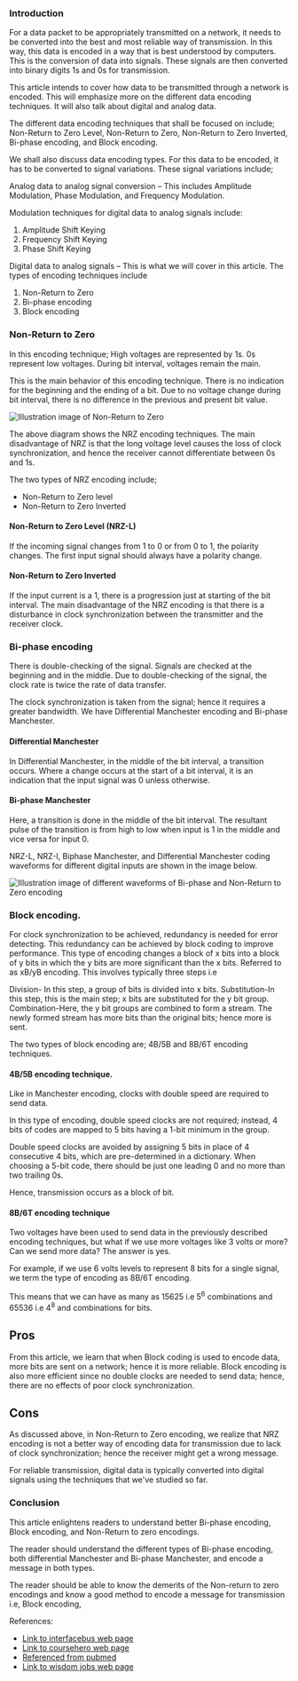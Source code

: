 ### Introduction
For a data packet to be appropriately transmitted on a network, it needs to be converted into the best and most reliable way of transmission. In this way, this data is encoded in a way that is best understood by computers. This is the conversion of data into signals. These signals are then converted into binary digits 1s and 0s for transmission.

This article intends to cover how data to be transmitted through a network is encoded. This will emphasize more on the different data encoding techniques. It will also talk about digital and analog data.

The different data encoding techniques that shall be focused on include; Non-Return to Zero Level, Non-Return to Zero, Non-Return to Zero Inverted, Bi-phase encoding, and Block encoding.

We shall also discuss data encoding types.
For this data to be encoded, it has to be converted to signal variations. These signal variations include;

Analog data to analog signal conversion – This includes Amplitude Modulation, Phase Modulation, and Frequency Modulation.

Modulation techniques for digital data to analog signals include:
1. Amplitude Shift Keying
2. Frequency Shift Keying
3. Phase Shift Keying

Digital data to analog signals – This is what we will cover in this article.
The types of encoding techniques include
1. Non-Return to Zero
2. Bi-phase encoding
3. Block encoding

### Non-Return to Zero
In this encoding technique;
High voltages are represented by 1s.
0s represent low voltages.
During bit interval, voltages remain the main.

This is the main behavior of this encoding technique.
There is no indication for the beginning and the ending of a bit. Due to no voltage change during bit interval, there is no difference in the previous and present bit value.

![Illustration image of Non-Return to Zero](/engineering-education/different-techniques-of-encoding-data-for-transmission/nrz.png)

The above diagram shows the NRZ encoding techniques.
The main disadvantage of NRZ is that the long voltage level causes the loss of clock synchronization, and hence the receiver cannot differentiate between 0s and 1s.

The two types of NRZ encoding include;
- Non-Return to Zero level
- Non-Return to Zero Inverted


#### Non-Return to Zero Level (NRZ-L)
If the incoming signal changes from 1 to 0 or from 0 to 1, the polarity changes.
The first input signal should always have a polarity change.
#### Non-Return to Zero Inverted
If the input current is a 1, there is a progression just at starting of the bit interval.
The main disadvantage of the NRZ encoding is that there is a disturbance in clock synchronization between the transmitter and the receiver clock.
### Bi-phase encoding
There is double-checking of the signal.
Signals are checked at the beginning and in the middle.
Due to double-checking of the signal, the clock rate is twice the rate of data transfer.

The clock synchronization is taken from the signal; hence it requires a greater bandwidth.
We have Differential Manchester encoding and Bi-phase Manchester.
#### Differential Manchester
In Differential Manchester, in the middle of the bit interval, a transition occurs.
Where a change occurs at the start of a bit interval, it is an indication that the input signal was 0 unless otherwise.
#### Bi-phase Manchester
Here, a transition is done in the middle of the bit interval.
The resultant pulse of the transition is from high to low when input is 1 in the middle and vice versa for input 0.

NRZ-L, NRZ-I, Biphase Manchester, and Differential Manchester coding waveforms for different digital inputs are shown in the image below.


![Illustration image of different waveforms of Bi-phase and Non-Return to Zero encoding](/engineering-education/different-techniques-of-encoding-data-for-transmission/waveforms.png)
### Block encoding.
For clock synchronization to be achieved, redundancy is needed for error detecting. This redundancy can be achieved by block coding to improve performance. This type of encoding changes a block of x bits into a block of y bits in which the y bits are more significant than the x bits. Referred to as xB/yB encoding. This
involves typically three steps i.e


Division- In this step, a group of bits is divided into x bits.
Substitution-In this step, this is the main step; x bits are substituted for the y bit group.
Combination-Here, the y bit groups are combined to form a stream.
The newly formed stream has more bits than the original bits; hence more is sent.

The two types of block encoding are; 4B/5B and 8B/6T encoding techniques.
#### 4B/5B encoding technique.
Like in Manchester encoding, clocks with double speed are required to send data.

In this type of encoding, double speed clocks are not required; instead, 4 bits of codes are mapped to 5 bits having a 1-bit minimum in the group.


Double speed clocks are avoided by assigning 5 bits in place of 4 consecutive 4 bits, which are pre-determined in a dictionary.
When choosing a 5-bit code, there should be just one leading 0 and no more than two trailing 0s.

Hence, transmission occurs as a block of bit.
#### 8B/6T encoding technique
Two voltages have been used to send data in the previously described encoding techniques, but what if we use more voltages like 3 volts or more? Can we send more data? The answer is yes.


For example, if we use 6 volts levels to represent 8 bits for a single signal, we term the type of encoding as 8B/6T encoding.


This means that we can have as many as 15625 i.e 5<sup>6</sup> combinations and 65536 i.e 4<sup>8</sup> and combinations for bits.

## Pros
From this article, we learn that when Block coding is used to encode data, more bits are sent on a network; hence it is more reliable.
Block encoding is also more efficient since no double clocks are needed to send data; hence, there are no effects of poor clock synchronization.


## Cons
As discussed above, in Non-Return to Zero encoding, we realize that NRZ encoding is not a better way of encoding data for transmission due to lack of clock synchronization; hence the receiver might get a wrong message.


For reliable transmission, digital data is typically converted into digital signals using the techniques that we've studied so far.
### Conclusion
This article enlightens readers to understand better Bi-phase encoding, Block encoding, and Non-Return to zero encodings.

The reader should understand the different types of Bi-phase encoding, both differential Manchester and Bi-phase Manchester, and encode a message in both types.


The reader should be able to know the demerits of the Non-return to zero encodings and know a good method to encode a message for transmission i.e, Block encoding,

References:
- [Link to interfacebus web page](http://www.interfacebus.com/NRZ_Definition.html)
- [Link to coursehero web page](https://www.coursehero.com/file/91850719/Bautista-Assignmentdocx)
- [Referenced from pubmed](https://pubmed.ncbi.nlm.nih.gov/31496943)
- [Link to wisdom jobs web page](https://www.wisdomjobs.com/e-university/digital-communication-tutorial-1983/data-encoding-techniques-25989.html)
